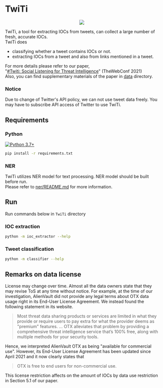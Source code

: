 # TwiTi

<p align="center">
    <img src="logo/TwiTi.png">
</p>

TwiTi, a tool for extracting IOCs from tweets, can collect a large number of fresh, accurate IOCs.   
TwiTi does
- classifying whether a tweet contains IOCs or not.
- extracting IOCs from a tweet and also from links mentioned in a tweet.

For more details please refer to our paper,     
"[\#Twiti: Social Listening for Threat Intelligence](https://dl.acm.org/doi/10.1145/3442381.3449797)" (TheWebConf 2021)   
Also, you can find supplementary materials of the paper in [data](data) directory.
### Notice
Due to change of Twitter's API policy, we can not use tweet data freely. You may have to subscribe API access of Twitter to use TwiTi.

## Requirements
### Python
[![Python 3.7+](https://img.shields.io/badge/python-3.7+-blue.svg)](https://www.python.org/downloads/release/python-370/)
```bash
pip install -r requirements.txt
```

### NER
TwiTi utilizes NER model for text processing. NER model should be built before run.   
Please refer to [ner/README.md](ner/README.md) for more information.

## Run
Run commands below in ```TwiTi``` directory
### IOC extraction
```bash
python -m ioc_extractor --help
```

### Tweet classification
```bash
python -m classifier --help
```

## Remarks on data license
License may change over time. Almost all the data owners state that they may revise ToS at any time without notice. For example, at the time of our investigation, AlienVault did not provide any legal terms about OTX data usage right in its End-User License Agreement. We instead found the following statement in its website.  
> Most threat data sharing products or services are limited in what they provide or require users to pay extra for what the provider deems as "premium" features. ... OTX alleviates that problem by providing a comprehensive threat intelligence service that’s 100% free, along with multiple methods for your security tools. 

Hence, we interpreted AlienVault OTX as being "available for commercial use". However, its End-User License Agreement has been updated since April 2021 and it now clearly states that 
> OTX is free to end users for non-commercial use. 

This license restriction affects on the amount of IOCs by data use restriction in Section 5.1 of our paper.
